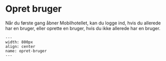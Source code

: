 
# Opret bruger

Når du første gang åbner Mobilhotellet, kan du logge ind, hvis du allerede har en bruger, eller oprette en bruger, hvis du ikke allerede har en bruger. 


```{figure} opret-bruger.png
---
width: 800px
align: center
name: opret-bruger
---
```